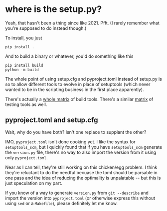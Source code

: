 # where is the setup.py?

Yeah, that hasn't been a thing since like 2021. Pfft. (I rarely remember what
you're supposed to do instead though.)

To install, you just
```
pip install .
```

And to build a binary or whatever, you'd do something like this
```
pip install build
python -m build
```

The whole point of using setup.cfg and pyproject.toml instead of setup.py is so
to allow different tools to evolve in place of setuptools (which never wanted to
be in the scripting business in the first place apparently).

There's actually a [whole matrix](https://wiki.python.org/moin/ConfigurationAndBuildTools) of build tools.
There's a similar
[matrix](https://wiki.python.org/moin/PythonTestingToolsTaxonomy) of testing
tools as well.

## pyproject.toml and setup.cfg

Wait, why do you have both? Isn't one replace to supplant the other?

IMO, `pyproject.toml` isn't done cooking yet. I like the syntax for
`setuptools_scm`, but I quickly found that if you have `setuptools_scm` generate
the `version.py` file, there's no way to also import the version from it using
only `pyproject.toml`.

Near as I can tell, they're still working on this chicken/egg problem. I think
they're reluctant to do the needful becuase the toml should be parsable in one
pass and the idea of reducing the optimality is unpalatable -- but this is just
speculation on my part.

If you know of a way to generate `version.py` from `git --describe` and import
the version into `pyproject.toml` (or otherwise express this without using `sed`
or a `Makefile`), please definitely let me know.

